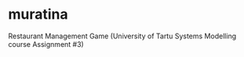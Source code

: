 muratina
========

Restaurant Management Game (University of Tartu Systems Modelling course Assignment #3)
